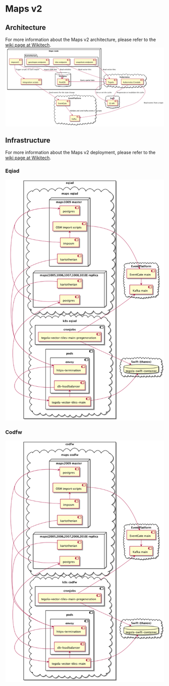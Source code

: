 # Maps v2
## Architecture
For more information about the Maps v2 architecture, please refer to the [wiki page at Wikitech](https://wikitech.wikimedia.org/wiki/Maps/v2/Architecture).
![Deployment diagram](./diagrams/output/maps_v2_architecture_components.png)

## Infrastructure
For more information about the Maps v2 deployment, please refer to the [wiki page at Wikitech](https://wikitech.wikimedia.org/wiki/Maps/v2/Infrastructure).
### Eqiad
![Deployment diagram](./diagrams/output/maps_v2_deployment_infra.png)

### Codfw
![Deployment diagram](./diagrams/output/maps_v2_deployment_infra_codfw.png)
